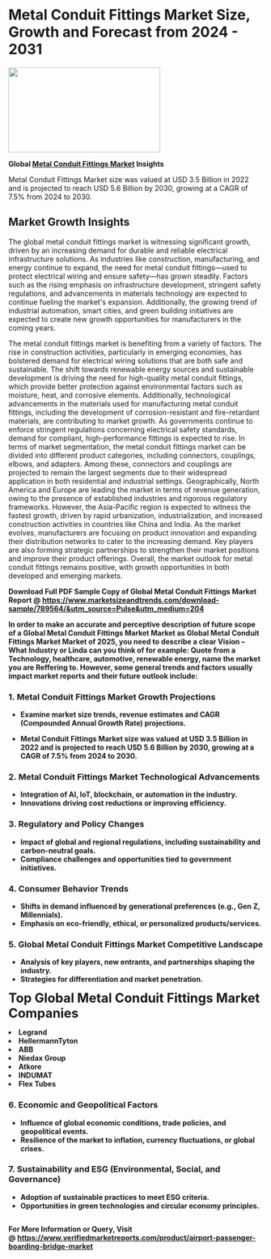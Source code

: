 <H1>Metal Conduit Fittings Market Size, Growth and Forecast from 2024 - 2031</H1><img class="aligncenter size-medium wp-image-584254" src="https://thirdeyenews.in/wp-content/uploads/2024/09/Global-Market-Research-300x168.jpeg" alt="" width="300" height="168" /><p><strong>Global&nbsp;<a href="https://www.marketsizeandtrends.com/download-sample/789564/&amp;utm_source=Pulse&amp;utm_medium=204">Metal Conduit Fittings Market</a> Insights</strong></p><p>Metal Conduit Fittings Market size was valued at USD 3.5 Billion in 2022 and is projected to reach USD 5.6 Billion by 2030, growing at a CAGR of 7.5% from 2024 to 2030.</p><p><h2>Market Growth Insights</h2> <p>The global metal conduit fittings market is witnessing significant growth, driven by an increasing demand for durable and reliable electrical infrastructure solutions. As industries like construction, manufacturing, and energy continue to expand, the need for metal conduit fittings—used to protect electrical wiring and ensure safety—has grown steadily. Factors such as the rising emphasis on infrastructure development, stringent safety regulations, and advancements in materials technology are expected to continue fueling the market's expansion. Additionally, the growing trend of industrial automation, smart cities, and green building initiatives are expected to create new growth opportunities for manufacturers in the coming years.</p> <p><strong></strong></p> <p>The metal conduit fittings market is benefiting from a variety of factors. The rise in construction activities, particularly in emerging economies, has bolstered demand for electrical wiring solutions that are both safe and sustainable. The shift towards renewable energy sources and sustainable development is driving the need for high-quality metal conduit fittings, which provide better protection against environmental factors such as moisture, heat, and corrosive elements. Additionally, technological advancements in the materials used for manufacturing metal conduit fittings, including the development of corrosion-resistant and fire-retardant materials, are contributing to market growth. As governments continue to enforce stringent regulations concerning electrical safety standards, demand for compliant, high-performance fittings is expected to rise. In terms of market segmentation, the metal conduit fittings market can be divided into different product categories, including connectors, couplings, elbows, and adapters. Among these, connectors and couplings are projected to remain the largest segments due to their widespread application in both residential and industrial settings. Geographically, North America and Europe are leading the market in terms of revenue generation, owing to the presence of established industries and rigorous regulatory frameworks. However, the Asia-Pacific region is expected to witness the fastest growth, driven by rapid urbanization, industrialization, and increased construction activities in countries like China and India. As the market evolves, manufacturers are focusing on product innovation and expanding their distribution networks to cater to the increasing demand. Key players are also forming strategic partnerships to strengthen their market positions and improve their product offerings. Overall, the market outlook for metal conduit fittings remains positive, with growth opportunities in both developed and emerging markets. <p><strong></p><p><span class=""><strong>Download Full PDF Sample Copy of Global Metal Conduit Fittings Market Report</strong> @ <a href="https://www.marketsizeandtrends.com/download-sample/789564/&amp;utm_source=Pulse&amp;utm_medium=204" target="_blank">https://www.marketsizeandtrends.com/download-sample/789564/&amp;utm_source=Pulse&amp;utm_medium=204</a></span></p><p>In order to make an accurate and perceptive description of future scope of a Global&nbsp;Metal Conduit Fittings Market Market as Global&nbsp;Metal Conduit Fittings Market Market of 2025, you need to describe a clear Vision &ndash; What Industry or Linda can you think of for example: Quote from a Technology, healthcare, automotive, renewable energy, name the market you are Reffering to. However, some general trends and factors usually impact market reports and their future outlook include:</p><h3>1.&nbsp;<strong>Metal Conduit Fittings Market Growth Projections</strong></h3><ul><li>Examine market size trends, revenue estimates and CAGR (Compounded Annual Growth Rate) projections.</li><li><p>Metal Conduit Fittings Market size was valued at USD 3.5 Billion in 2022 and is projected to reach USD 5.6 Billion by 2030, growing at a CAGR of 7.5% from 2024 to 2030.</p></li></ul><h3>2.&nbsp;<strong>Metal Conduit Fittings Market Technological Advancements</strong></h3><ul><li>Integration of AI, IoT, blockchain, or automation in the industry.</li><li>Innovations driving cost reductions or improving efficiency.</li></ul><h3>3.&nbsp;<strong>Regulatory and Policy Changes</strong></h3><ul><li>Impact of global and regional regulations, including sustainability and carbon-neutral goals.</li><li>Compliance challenges and opportunities tied to government initiatives.</li></ul><h3>4.&nbsp;<strong>Consumer Behavior Trends</strong></h3><ul><li>Shifts in demand influenced by generational preferences (e.g., Gen Z, Millennials).</li><li>Emphasis on eco-friendly, ethical, or personalized products/services.</li></ul><h3>5.&nbsp;<strong>Global Metal Conduit Fittings Market Competitive Landscape</strong></h3><ul><li>Analysis of key players, new entrants, and partnerships shaping the industry.</li><li>Strategies for differentiation and market penetration.</li></ul><p data-pm-slice="1 1 []"><span style="color: inherit; font-family: inherit; font-size: 25px;">Top Global Metal Conduit Fittings Market Companies</span></p><div class="" data-test-id=""><p><li>Legrand</li><li> HellermannTyton</li><li> ABB</li><li> Niedax Group</li><li> Atkore</li><li> INDUMAT</li><li> Flex Tubes</li></p></div><h3>6.&nbsp;<strong>Economic and Geopolitical Factors</strong></h3><ul><li>Influence of global economic conditions, trade policies, and geopolitical events.</li><li>Resilience of the market to inflation, currency fluctuations, or global crises.</li></ul><h3>7.&nbsp;<strong>Sustainability and ESG (Environmental, Social, and Governance)</strong></h3><ul><li>Adoption of sustainable practices to meet ESG criteria.</li><li>Opportunities in green technologies and circular economy principles.</li></ul><h2><strong style="font-size: 14px;">For More Information or Query, Visit @&nbsp;</strong><a style="background-color: #ffffff; font-size: 14px;" href="https://www.marketsizeandtrends.com/report/metal-conduit-fittings-market/" target="_blank">https://www.verifiedmarketreports.com/product/airport-passenger-boarding-bridge-market</a></h2>
